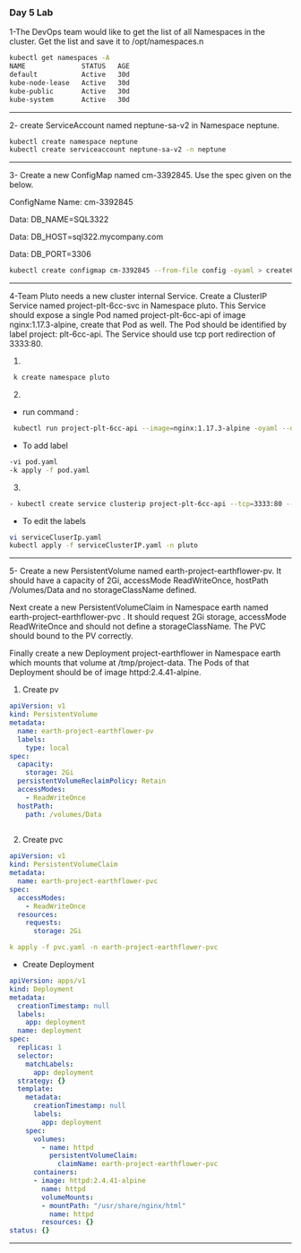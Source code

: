 ### Day 5 Lab

1-The DevOps team would like to get the list of all Namespaces in the cluster. Get the list and save it to /opt/namespaces.n
```bash
kubectl get namespaces -A
NAME              STATUS   AGE
default           Active   30d
kube-node-lease   Active   30d
kube-public       Active   30d
kube-system       Active   30d
```
---

2- create  ServiceAccount named neptune-sa-v2 in Namespace neptune.
```bash
kubectl create namespace neptune
kubectl create serviceaccount neptune-sa-v2 -n neptune
```
------------------------------
3- Create a new ConfigMap named cm-3392845. Use the spec given on the below.

ConfigName Name: cm-3392845

Data: DB_NAME=SQL3322

Data: DB_HOST=sql322.mycompany.com

Data: DB_PORT=3306

```bash
kubectl create configmap cm-3392845 --from-file config -oyaml > createConfig.yaml
```



-------------------------------
4-Team Pluto needs a new cluster internal Service. Create a ClusterIP Service named project-plt-6cc-svc in Namespace pluto. This Service should expose a single Pod named project-plt-6cc-api of image nginx:1.17.3-alpine, create that Pod as well. The Pod should be identified by label project: plt-6cc-api. The Service should use tcp port redirection of 3333:80.

1)
```bash
 k create namespace pluto
 ``` 
2) 
- run command :
```bash
 kubectl run project-plt-6cc-api --image=nginx:1.17.3-alpine -oyaml --dry-run=client > pod.yaml 
 ```
- To add label
```bash
-vi pod.yaml 
-k apply -f pod.yaml
```  
3) 
```bash
- kubectl create service clusterip project-plt-6cc-api --tcp=3333:80 --dry-run=client -o yaml > serviceClusterIP.yaml
```

- To edit the labels
```bash
vi serviceCluserIp.yaml
kubectl apply -f serviceClusterIP.yaml -n pluto 
```

---------------------------------------------------------------
5-
Create a new PersistentVolume named earth-project-earthflower-pv. It should have a capacity of 2Gi, accessMode ReadWriteOnce, hostPath /Volumes/Data and no storageClassName defined.

Next create a new PersistentVolumeClaim in Namespace earth named earth-project-earthflower-pvc . It should request 2Gi storage, accessMode ReadWriteOnce and should not define a storageClassName. The PVC should bound to the PV correctly.

Finally create a new Deployment project-earthflower in Namespace earth which mounts that volume at /tmp/project-data. The Pods of that Deployment should be of image httpd:2.4.41-alpine.


1) Create pv
```yaml
apiVersion: v1
kind: PersistentVolume
metadata:
  name: earth-project-earthflower-pv
  labels:
    type: local
spec:
  capacity:
    storage: 2Gi
  persistentVolumeReclaimPolicy: Retain
  accessModes:
    - ReadWriteOnce
  hostPath:
    path: /volumes/Data
                         
```

2) Create pvc 
```yaml
apiVersion: v1
kind: PersistentVolumeClaim
metadata:
  name: earth-project-earthflower-pvc
spec:
  accessModes:
    - ReadWriteOnce
  resources:
    requests:
      storage: 2Gi 

k apply -f pvc.yaml -n earth-project-earthflower-pvc
```
- Create Deployment 
```yaml
apiVersion: apps/v1
kind: Deployment
metadata:
  creationTimestamp: null
  labels:
    app: deployment
  name: deployment
spec:
  replicas: 1
  selector:
    matchLabels:
      app: deployment
  strategy: {}
  template:
    metadata:
      creationTimestamp: null
      labels:
        app: deployment
    spec:
      volumes:
        - name: httpd
          persistentVolumeClaim:
            claimName: earth-project-earthflower-pvc
      containers:
      - image: httpd:2.4.41-alpine
        name: httpd
        volumeMounts:
        - mountPath: "/usr/share/nginx/html"
          name: httpd
        resources: {}
status: {}
```
---

